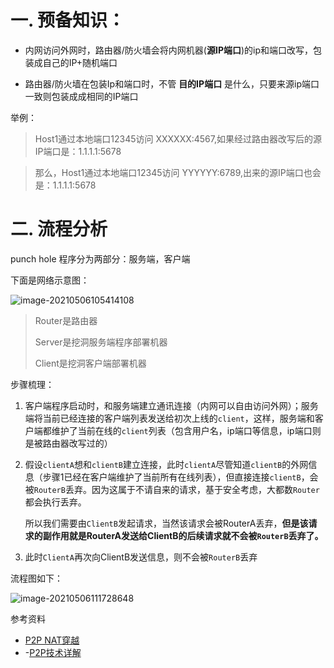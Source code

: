# 一. 预备知识：

* 内网访问外网时，路由器/防火墙会将内网机器(**源IP端口**)的ip和端口改写，包装成自己的IP+随机端口

* 路由器/防火墙在包装Ip和端口时，不管 **目的IP端口** 是什么，只要来源ip端口一致则包装成成相同的IP端口

举例：

> Host1通过本地端口12345访问 XXXXXX:4567,如果经过路由器改写后的源IP端口是：1.1.1.1:5678

> 那么，Host1通过本地端口12345访问 YYYYYY:6789,出来的源IP端口也会是：1.1.1.1:5678

# 二. 流程分析

punch hole 程序分为两部分：服务端，客户端

下面是网络示意图：

![image-20210506105414108](https://i.loli.net/2021/05/06/TR3wa9PGcEJnUZH.png)

>Router是路由器
>
>Server是挖洞服务端程序部署机器
>
>Client是挖洞客户端部署机器



步骤梳理：

1. 客户端程序启动时，和服务端建立通讯连接（内网可以自由访问外网）；服务端将当前已经连接的客户端列表发送给初次上线的`client`，这样，服务端和客户端都维护了当前在线的`client`列表（包含用户名，ip端口等信息，ip端口则是被路由器改写过的）

2. 假设`clientA`想和`clientB`建立连接，此时`clientA`尽管知道`clientB`的外网信息（步骤1已经在客户端维护了当前所有在线列表），但直接连接`clientB`，会被`RouterB`丢弃。因为这属于不请自来的请求，基于安全考虑，大都数`Router`都会执行丢弃。

   所以我们需要由`ClientB`发起请求，当然该请求会被RouterA丢弃，**但是该请求的副作用就是RouterA发送给ClientB的后续请求就不会被`RouterB`丢弃了。**

3. 此时`ClientA`再次向ClientB发送信息，则不会被`RouterB`丢弃



流程图如下：

![image-20210506111728648](https://i.loli.net/2021/05/06/5aSYPJ8gjxVkXMt.png)





参考资料

- [ P2P NAT穿越](https://blog.csdn.net/daitu3201/article/details/80407323?utm_medium=distribute.pc_relevant.none-task-blog-2%7Edefault%7EBlogCommendFromBaidu%7Edefault-18.control&depth_1-utm_source=distribute.pc_relevant.none-task-blog-2%7Edefault%7EBlogCommendFromBaidu%7Edefault-18.control)
- -[P2P技术详解](http://www.52im.net/thread-50-1-1.html)

